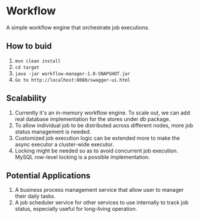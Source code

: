 # Workflow

A simple workflow engine that orchestrate job executions.

## How to buid
1. ``mvn clean install``
2. ``cd target``
3. ``java -jar workflow-manager-1.0-SNAPSHOT.jar``
4. ``Go to http://localhost:8080/swagger-ui.html``

## Scalability
1. Currently it's an in-memory workflow engine. To scale out, we can add real database implementation for the stores under db package. 
2. To allow individual job to be distributed across different nodes, more job status management is needed.
3. Customized job execution logic can be extended more to make the async executor a cluster-wide executor.
4. Locking might be needed so as to avoid concurrent job execution. MySQL row-level locking is a possible implementation.

## Potential Applications
1. A business process management service that allow user to manager their daily tasks.
2. A job scheduler service for other services to use internally to track job status, especially useful for long-living operation.